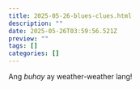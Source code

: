 ```yaml
---
title: 2025-05-26-blues-clues.html
description: ""
date: 2025-05-26T03:59:56.521Z
preview: ""
tags: []
categories: []
---
```

Ang <em>buhay</em> ay weather-weather lang!
